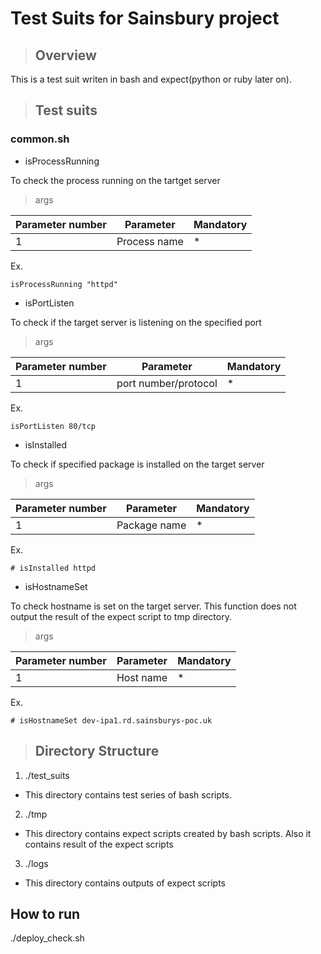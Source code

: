 Test Suits for Sainsbury project
================================

> ## Overview

This is a test suit writen in bash and expect(python or ruby later on). 

> ## Test suits

### common.sh
* isProcessRunning

To check the process running on the tartget server

> args

| Parameter number | Parameter | Mandatory| 
|------------------|-----------|----------|
|1| Process name | * |

Ex.
```
isProcessRunning "httpd"
```

* isPortListen

To check if the target server is listening on the specified port

> args

| Parameter number | Parameter | Mandatory| 
|------------------|-----------|----------|
|1| port number/protocol | * |

Ex.
```
isPortListen 80/tcp
```

* isInstalled

To check if specified package is installed on the target server

> args

| Parameter number | Parameter | Mandatory| 
|------------------|-----------|----------|
|1| Package name | * |

Ex.
```
# isInstalled httpd
```

* isHostnameSet

To check hostname is set on the target server. This function does not output the result of the expect script to tmp directory.

> args

| Parameter number | Parameter | Mandatory| 
|------------------|-----------|----------|
|1| Host name | * |

Ex.
```
# isHostnameSet dev-ipa1.rd.sainsburys-poc.uk
```


> ## Directory Structure

1. ./test_suits
 * This directory contains test series of bash scripts.
2. ./tmp
 * This directory contains expect scripts created by bash scripts. Also it contains result of the expect scripts
3. ./logs
 * This directory contains outputs of expect scripts

## How to run
./deploy_check.sh


